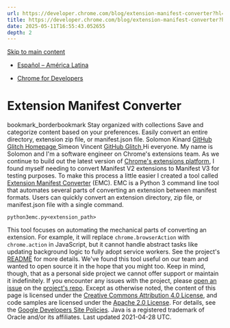 ```yaml
---
url: https://developer.chrome.com/blog/extension-manifest-converter?hl=en
title: https://developer.chrome.com/blog/extension-manifest-converter?hl=en
date: 2025-05-11T16:55:43.052655
depth: 2
---
```


[ Skip to main content ](https://developer.chrome.com/blog/extension-manifest-converter?hl=en#main-content)
  * [Español – América Latina](https://developer.chrome.com/blog/extension-manifest-converter?hl=es-419)




  * [ Chrome for Developers ](https://developer.chrome.com/)


#  Extension Manifest Converter 
bookmark_borderbookmark Stay organized with collections  Save and categorize content based on your preferences.
Easily convert an entire directory, extension zip file, or manifest.json file.
Solomon Kinard 
[ GitHub ](https://github.com/solomonkinard) [ Glitch ](https://glitch.com/@solomonkinard) [ Homepage ](https://kinard.com)
Simeon Vincent 
[ GitHub ](https://github.com/dotproto) [ Glitch ](https://glitch.com/@dotproto)
Hi everyone. My name is Solomon and I'm a software engineer on Chrome's extensions team.
As we continue to build out the latest version of [Chrome's extensions platform](https://developer.chrome.com/docs/extensions/mv3/intro/mv3-overview/), I found myself needing to convert Manifest V2 extensions to Manifest V3 for testing purposes. To make this process a little easier I created a tool called [Extension Manifest Converter](https://github.com/GoogleChromeLabs/extension-manifest-converter) (EMC).
EMC is a Python 3 command line tool that automates several parts of converting an extension between manifest formats. Users can quickly convert an extension directory, zip file, or manifest.json file with a single command.
```
python3emc.py<extension_path>

```

This tool focuses on automating the mechanical parts of converting an extension. For example, it will replace `chrome.browserAction` with `chrome.action` in JavaScript, but it cannot handle abstract tasks like updating background logic to fully adopt service workers. See the project's [README](https://github.com/GoogleChromeLabs/extension-manifest-converter#readme) for more details.
We've found this tool useful on our team and wanted to open source it in the hope that you might too. Keep in mind, though, that as a personal side project we cannot offer support or maintain it indefinitely.
If you encounter any issues with the project, please [open an issue](https://github.com/GoogleChromeLabs/extension-manifest-converter/issues) on the [project's repo](https://github.com/GoogleChromeLabs/extension-manifest-converter).
Except as otherwise noted, the content of this page is licensed under the [Creative Commons Attribution 4.0 License](https://creativecommons.org/licenses/by/4.0/), and code samples are licensed under the [Apache 2.0 License](https://www.apache.org/licenses/LICENSE-2.0). For details, see the [Google Developers Site Policies](https://developers.google.com/site-policies). Java is a registered trademark of Oracle and/or its affiliates.
Last updated 2021-04-28 UTC.

